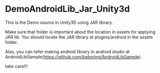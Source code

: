 # DemoAndroidLib_Jar_Unity3d

This is the Demo source in Unity3D using JAR library.

Make sure that folder is important about the location in assets for applying JAR lib. You should locate the JAR library at plugins/android in the assets folder.

Also, you can refer making android library in android studio at AndroidLibSample(https://github.com/baboring/AndroidLibSample).

take care!!!
